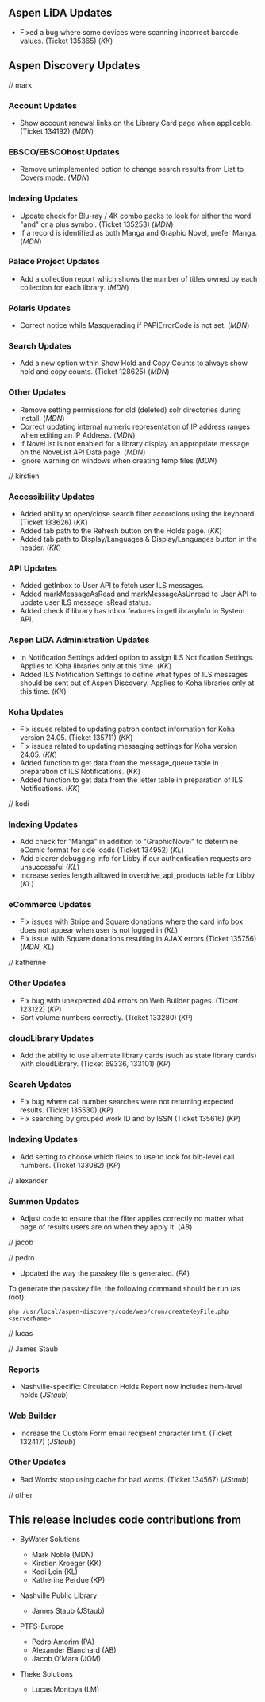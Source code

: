 ## Aspen LiDA Updates
- Fixed a bug where some devices were scanning incorrect barcode values. (Ticket 135365) (*KK*)

## Aspen Discovery Updates
// mark
### Account Updates
- Show account renewal links on the Library Card page when applicable. (Ticket 134192) (*MDN*)

### EBSCO/EBSCOhost Updates
- Remove unimplemented option to change search results from List to Covers mode. (*MDN*) 

### Indexing Updates
- Update check for Blu-ray / 4K combo packs to look for either the word "and" or a plus symbol. (Ticket 135253) (*MDN*)
- If a record is identified as both Manga and Graphic Novel, prefer Manga. (*MDN*) 

### Palace Project Updates
- Add a collection report which shows the number of titles owned by each collection for each library. (*MDN*)

### Polaris Updates
- Correct notice while Masquerading if PAPIErrorCode is not set. (*MDN*)

### Search Updates
- Add a new option within Show Hold and Copy Counts to always show hold and copy counts. (Ticket 128625) (*MDN*)

### Other Updates
- Remove setting permissions for old (deleted) solr directories during install. (*MDN*)
- Correct updating internal numeric representation of IP address ranges when editing an IP Address. (*MDN*)
- If NoveList is not enabled for a library display an appropriate message on the NoveList API Data page. (*MDN*)
- Ignore warning on windows when creating temp files (*MDN*)

// kirstien
### Accessibility Updates
- Added ability to open/close search filter accordions using the keyboard.  (Ticket 133626) (*KK*)
- Added tab path to the Refresh button on the Holds page. (*KK*)
- Added tab path to Display/Languages & Display/Languages button in the header. (*KK*)

### API Updates
- Added getInbox to User API to fetch user ILS messages.
- Added markMessageAsRead and markMessageAsUnread to User API to update user ILS message isRead status.
- Added check if library has inbox features in getLibraryInfo in System API.

### Aspen LiDA Administration Updates
- In Notification Settings added option to assign ILS Notification Settings. Applies to Koha libraries only at this time. (*KK*)
- Added ILS Notification Settings to define what types of ILS messages should be sent out of Aspen Discovery. Applies to Koha libraries only at this time. (*KK*)

### Koha Updates
- Fix issues related to updating patron contact information for Koha version 24.05. (Ticket 135711) (*KK*)
- Fix issues related to updating messaging settings for Koha version 24.05. (*KK*)
- Added function to get data from the message_queue table in preparation of ILS Notifications. (*KK*)
- Added function to get data from the letter table in preparation of ILS Notifications. (*KK*)

// kodi
### Indexing Updates
- Add check for "Manga" in addition to "GraphicNovel" to determine eComic format for side loads (Ticket 134952) (*KL*)
- Add clearer debugging info for Libby if our authentication requests are unsuccessful (*KL*)
- Increase series length allowed in overdrive_api_products table for Libby (*KL*)

### eCommerce Updates
- Fix issues with Stripe and Square donations where the card info box does not appear when user is not logged in (*KL*)
- Fix issue with Square donations resulting in AJAX errors (Ticket 135756) (*MDN*, *KL*)

// katherine
### Other Updates
- Fix bug with unexpected 404 errors on Web Builder pages.  (Ticket 123122) (*KP*)
- Sort volume numbers correctly. (Ticket 133280) (*KP*)

### cloudLibrary Updates
- Add the ability to use alternate library cards (such as state library cards) with cloudLibrary. (Ticket 69336, 133101) (*KP*)

### Search Updates
- Fix bug where call number searches were not returning expected results. (Ticket 135530) (*KP*)
- Fix searching by grouped work ID and by ISSN (Ticket 135616) (*KP*)

### Indexing Updates
- Add setting to choose which fields to use to look for bib-level call numbers. (Ticket 133082) (*KP*)

// alexander
### Summon Updates
- Adjust code to ensure that the filter applies correctly no matter what page of results users are on when they apply it. (*AB*)

// jacob

// pedro
- Updated the way the passkey file is generated. (*PA*)

To generate the passkey file, the following command should be run (as root):

`php /usr/local/aspen-discovery/code/web/cron/createKeyFile.php <serverName>`

// lucas

// James Staub
### Reports
- Nashville-specific: Circulation Holds Report now includes item-level holds (*JStaub*)

### Web Builder
- Increase the Custom Form email recipient character limit. (Ticket 132417) (*JStaub*)

### Other Updates
- Bad Words: stop using cache for bad words. (Ticket 134567) (*JStaub*)

// other

## This release includes code contributions from
- ByWater Solutions
  - Mark Noble (MDN)
  - Kirstien Kroeger (KK)
  - Kodi Lein (KL)
  - Katherine Perdue (KP)

- Nashville Public Library
  - James Staub (JStaub)
  
- PTFS-Europe
  - Pedro Amorim (PA)
  - Alexander Blanchard (AB)
  - Jacob O'Mara (JOM)

- Theke Solutions
  - Lucas Montoya (LM)